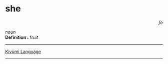 
# she

<div align="right"><i>ʃe</i></div>

*noun*  
**Definition :** fruit  

---

[Kivümi Language](../README.md)

---
